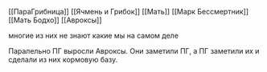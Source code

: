 [[ПараГрибница]]
[[Ячмень и Грибок]]
[[Мать]]
[[Марк Бессмертник]]
[[Мать Бодхо]]
[[Авроксы]]

многие из них не знают какие мы на самом деле

Паралельно ПГ выросли Авроксы. Они заметили ПГ, а ПГ заметили их и сделали из них кормовую базу.  